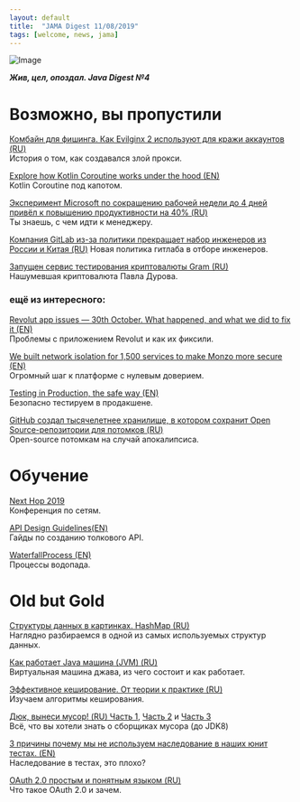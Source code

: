 ```yaml
---
layout: default
title:  "JAMA Digest 11/08/2019"
tags: [welcome, news, jama]
---
```


![Image]({{site.baseurl}}/assets/posts/2019/java-mahiley-logo.jpg)

***Жив, цел, опоздал. Java Digest №4***

# Возможно, вы пропустили

[Комбайн для фишинга. Как Evilginx 2 используют для кражи аккаунтов (RU)](https://xakep.ru/2019/10/28/evilginx-phishing/)  
История о том, как создавался злой прокси.

[Explore how Kotlin Coroutine works under the hood (EN)](https://codinginfinite.com/exploring-kotlin-coroutine-continuation/)  
Kotlin Coroutine под капотом.

[Эксперимент Microsoft по сокращению рабочей недели до 4 дней привёл к повышению продуктивности на 40% (RU)](https://habr.com/ru/company/pochtoy/blog/474386/)  
Ты знаешь, с чем идти к менеджеру.

[Компания GitLab из-за политики прекращает набор инженеров из России и Китая (RU)](https://habr.com/ru/company/flant/blog/474436/)
Новая политика гитлаба в отборе инженеров.

[Запущен сервис тестирования криптовалюты Gram (RU)](https://habr.com/ru/news/t/474464/)  
Нашумевшая криптовалюта Павла Дурова.

### ещё из интересного:  
 

[Revolut app issues — 30th October. What happened, and what we did to fix it (EN)](https://blog.revolut.com/revolut-app-issues-30th-october-what-happened-and-what-we-did-to-fix-it/)  
Проблемы с приложением Revolut и как их фиксили.

[We built network isolation for 1,500 services to make Monzo more secure (EN)](https://monzo.com/blog/we-built-network-isolation-for-1-500-services)  
Огромный шаг к платформе с нулевым доверием.

[Testing in Production, the safe way (EN)](https://medium.com/@copyconstruct/testing-in-production-the-safe-way-18ca102d0ef1)  
Безопасно тестируем в продакшене.

[GitHub создал тысячелетнее хранилище, в котором сохранит Open Source-репозитории для потомков (RU)](https://habr.com/ru/company/dcmiran/blog/475808/)  
Open-source потомкам на случай апокалипсиса.



# Обучение

[Next Hop 2019](https://youtu.be/U86Xjx1rcHY)  
Конференция по сетям.

[API Design Guidelines(EN)](https://github.com/paypal/api-standards/blob/master/api-style-guide.md)  
Гайды по созданию толкового API.

[WaterfallProcess (EN)](https://martinfowler.com/bliki/WaterfallProcess.html)  
Процессы водопада.


# Old but Gold

[Структуры данных в картинках. HashMap (RU)](https://habr.com/ru/post/128017/)  
Наглядно разбираемся в одной из самых используемых структур данных.

[Как работает Java машина (JVM) (RU)](https://idurdyev.com/kak-rabotaet-jvm)  
Виртуальная машина джава, из чего состоит и как работает.

[Эффективное кеширование. От теории к практике (RU)](https://habr.com/ru/company/surfingbird/blog/306252/)  
Изучаем алгоритмы кеширования.

[Дюк, вынеси мусор! (RU) Часть 1](https://habr.com/ru/post/269621/), [Часть 2](https://habr.com/ru/post/269707/) и [Часть 3](https://habr.com/ru/post/269863/)  
Всё, что вы хотели знать о сборщиках мусора (до JDK8)

[3 причины почему мы не используем наследование в наших юнит тестах. (EN)](https://www.petrikainulainen.net/programming/unit-testing/3-reasons-why-we-should-not-use-inheritance-in-our-tests/)  
Наследование в тестах, это плохо?

[OAuth 2.0 простым и понятным языком (RU)](https://habr.com/ru/company/mailru/blog/115163/)  
Что такое OAuth 2.0 и зачем.


